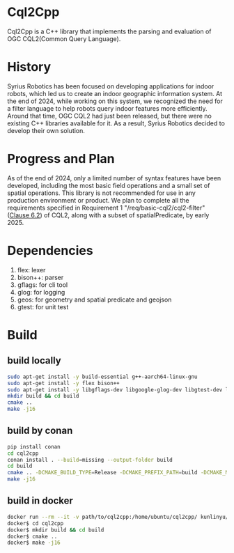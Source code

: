 # Cql2Cpp
Cql2Cpp is a C++ library that implements the parsing and evaluation of OGC CQL2(Common Query Language).

# History
Syrius Robotics has been focused on developing applications for indoor robots, which led us to create an indoor geographic information system. At the end of 2024, while working on this system, we recognized the need for a filter language to help robots query indoor features more efficiently. Around that time, OGC CQL2 had just been released, but there were no existing C++ libraries available for it. As a result, Syrius Robotics decided to develop their own solution.

# Progress and Plan
As of the end of 2024, only a limited number of syntax features have been developed, including the most basic field operations and a small set of spatial operations. This library is not recommended for use in any production environment or product. We plan to complete all the requirements specified in Requirement 1 "/req/basic-cql2/cql2-filter"([Clause 6.2](https://docs.ogc.org/is/21-065r2/21-065r2.html#basic-cql2_filter-expression)) of CQL2, along with a subset of spatialPredicate, by early 2025.

# Dependencies
1. flex: lexer
2. bison++: parser
3. gflags: for cli tool
4. glog: for logging
5. geos: for geometry and spatial predicate and geojson
6. gtest: for unit test

# Build

## build locally
```bash
sudo apt-get install -y build-essential g++-aarch64-linux-gnu
sudo apt-get install -y flex bison++
sudo apt-get install -y libgflags-dev libgoogle-glog-dev libgtest-dev libgeos++-dev
mkdir build && cd build
cmake ..
make -j16

```

## build by conan
```bash
pip install conan
cd cql2cpp
conan install . --build=missing --output-folder build
cd build
cmake .. -DCMAKE_BUILD_TYPE=Release -DCMAKE_PREFIX_PATH=build -DCMAKE_MODULE_PATH=build
make -j16
```

## build in docker
```bash
docker run --rm --it -v path/to/cql2cpp:/home/ubuntu/cql2cpp/ kunlinyu/cql2cpp:latest bash
docker$ cd cql2cpp
docker$ mkdir build && cd build
docker$ cmake ..
docker$ make -j16
```
